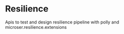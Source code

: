 # Resilience
Apis to test and design resilience pipeline with polly and microser.resilience.extensions
